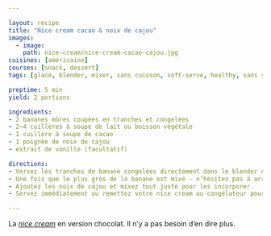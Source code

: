 ```yaml
---

layout: recipe
title: "Nice cream cacao & noix de cajou"
images:
  - image:
    path: nice-cream/nice-cream-cacao-cajou.jpg
cuisines: [américaine]
courses: [snack, dessert]
tags: [glacé, blender, mixer, sans cuisson, soft-serve, healthy, sans sorbetière]

preptime: 5 min
yield: 2 portions

ingredients:
- 2 bananes mûres coupées en tranches et congelées
- 2–4 cuillères à soupe de lait ou boisson végétale
- 1 cuillère à soupe de cacao
- 1 poignée de noix de cajou
- extrait de vanille (facultatif)

directions:
- Versez les tranches de banane congelées directement dans le blender et commencez à mixer. Il faut que votre blender puisse tourner à haute vitesse ou, à défaut, dispose d’une fonction pour piller la glace.
- Une fois que le plus gros de la banane est mixé – n’hésitez pas à arrêter le blender pour racler les bords –, ajoutez le cacao amer en poudre et du lait/boisson végétale cuillère à soupe par cuillère à soupe.
- Ajoutez les noix de cajou et mixez tout juste pour les incorporer.
- Servez immédiatement ou remettez votre nice cream au congélateur pour 1 heure.

---
```


La [<i lang="en">nice cream</i>](nice-cream.html) en version chocolat. Il n’y a pas besoin d’en dire plus.